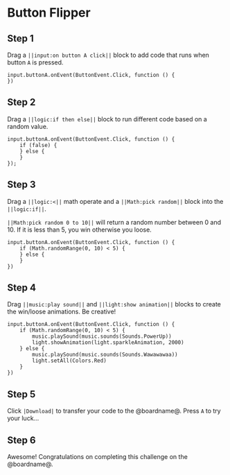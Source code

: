 # Button Flipper

## Step 1

Drag a ``||input:on button A click||`` block to add code that runs when button ``A`` is pressed.

```blocks
input.buttonA.onEvent(ButtonEvent.Click, function () {
})
```

## Step 2

Drag a ``||logic:if then else||`` block to run different code based on a random value.

```blocks
input.buttonA.onEvent(ButtonEvent.Click, function () {
    if (false) {
    } else {
    }
});
```

## Step 3

Drag a ``||logic:<||`` math operate and a ``||Math:pick random||`` block into the ``||logic:if||``.

``||Math:pick random 0 to 10||`` will return a random number between 0 and 10. If it is less than 5, you win otherwise you loose.

```blocks
input.buttonA.onEvent(ButtonEvent.Click, function () {
    if (Math.randomRange(0, 10) < 5) {
    } else {
    }
})
```

## Step 4

Drag ``||music:play sound||`` and ``||light:show animation||`` blocks to create the win/loose animations. Be creative!

```blocks
input.buttonA.onEvent(ButtonEvent.Click, function () {
    if (Math.randomRange(0, 10) < 5) {
        music.playSound(music.sounds(Sounds.PowerUp))
        light.showAnimation(light.sparkleAnimation, 2000)
    } else {
        music.playSound(music.sounds(Sounds.Wawawawaa))
        light.setAll(Colors.Red)
    }
})
```

## Step 5

Click ``|Download|`` to transfer your code to the @boardname@. Press ``A`` to try your luck...

## Step 6

Awesome! Congratulations on completing this challenge on the @boardname@.
